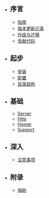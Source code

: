 - ## 序言
    - [指南](guides.md)
    - [版本更新记录](releases.md)
    - [升级与迁移](upgrade.md)
    - [贡献代码](contributions.md)
    
- ## 起步
    - [安装](installation.md)
    - [配置](configuration.md)
    - [目录结构](structure.md)

- ## 基础
    - [Server](server.md)
    - [Http](http.md)
    - [Homer](homer.md)
    - [Support](support.md)
    
- ## 深入
    - [注意事项](attentions.md)
    
- ## 附录
    - [捐助](donation.md)